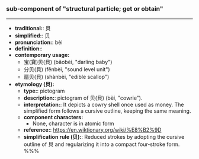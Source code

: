 ## 
### sub-component of "structural particle; get or obtain"
---
- **traditional:**: 貝
- **simplified:**: 贝
- **pronunciation:**: bèi
- **definition:**: 
- **contemporary usage:**
  - 宝(寶)贝(貝) (bǎobèi, "darling baby")
  - 分贝(貝) (fēnbèi, "sound level unit")
  - 扇贝(貝) (shànbèi, "edible scallop")
- **etymology (貝):**
  - **type:**: pictogram
  - **description:**: pictogram of 贝(貝) (bèi, "cowrie").
  - **interpretation:**: It depicts a cowry shell once used as money. The simplified form follows a cursive outline, keeping the same meaning.
  - **component characters:**
    - None, character is in atomic form
  - **reference:**: https://en.wiktionary.org/wiki/%E8%B2%9D
  - **simplification rule (贝):**: Reduced strokes by adopting the cursive outline of 貝 and regularizing it into a compact four-stroke form.
%%%
